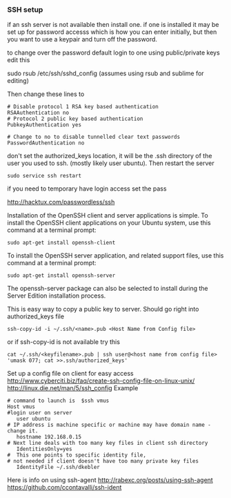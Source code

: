 
### SSH setup

if an ssh server is not available then install one.  if one is installed it may be set up for password accesss which is how you can enter initially,  but then you want to use a keypair and turn off the password.

to change over the password default login to one using public/private keys
edit this

sudo rsub /etc/ssh/sshd_config    (assumes using rsub and sublime for editing)
 
Then change these lines to
```
# Disable protocol 1 RSA key based authentication
RSAAuthentication no
# Protocol 2 public key based authentication
PubkeyAuthentication yes

# Change to no to disable tunnelled clear text passwords
PasswordAuthentication no
```
don't set the authorized_keys location, it will be the .ssh directory of the user you used to ssh.  (mostly likely user ubuntu).  Then restart the server

```
sudo service ssh restart
```
if you need to temporary have login access set the pass


http://hacktux.com/passwordless/ssh


 Installation of the OpenSSH client and server applications is simple. To install the OpenSSH client applications on your Ubuntu system, use this command at a terminal prompt:
```
sudo apt-get install openssh-client
```
To install the OpenSSH server application, and related support files, use this command at a terminal prompt:
```
sudo apt-get install openssh-server
```
The openssh-server package can also be selected to install during the Server Edition installation process. 



This is easy way to copy a public key to server.  Should go right into authorized_keys file

```
ssh-copy-id -i ~/.ssh/<name>.pub <Host Name from Config file>
```

or if ssh-copy-id is not available try this

```
cat ~/.ssh/<keyfilename>.pub | ssh user@<host name from config file> 'umask 077; cat >>.ssh/authorized_keys'
```

Set up a config file on client for easy access
http://www.cyberciti.biz/faq/create-ssh-config-file-on-linux-unix/
http://linux.die.net/man/5/ssh_config
Example

```
# command to launch is  $ssh vmus
Host vmus
#login user on server
   user ubuntu  
# IP address is machine specific or machine may have domain name - change it.
   hostname 192.168.0.15
# Next line deals with too many key files in client ssh directory
   IdentitiesOnly=yes 
#  This one points to specific identity file,
# not needed if client doesn't have too many private key files   
   IdentityFile ~/.ssh/dkebler
```

Here is info on using ssh-agent
http://rabexc.org/posts/using-ssh-agent
https://github.com/ccontavalli/ssh-ident

